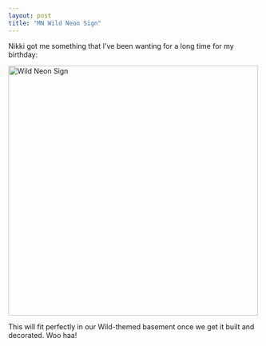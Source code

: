 ```yaml
---
layout: post
title: "MN Wild Neon Sign"
---
```


<p>Nikki got me something that I've been wanting for a long time for my birthday:</p>
<p><a href="http://www.kindohm.com/ngallery/albums/11/1206.aspx" target="_blank"><img src="http://www.kindohm.com/nGallery/photos/11/1206/600x400.aspx" width="500" alt="Wild Neon Sign" border="0"/></a></p>
<p>This will fit perfectly in our Wild-themed basement once we get it built and decorated.  Woo haa!</p>
 
